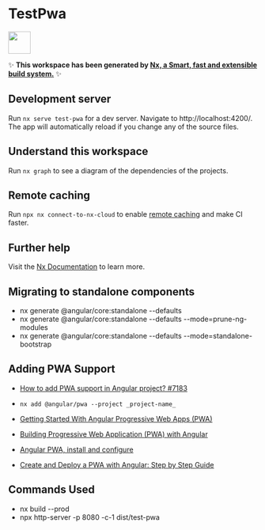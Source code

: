 # TestPwa

<a alt="Nx logo" href="https://nx.dev" target="_blank" rel="noreferrer"><img src="https://raw.githubusercontent.com/nrwl/nx/master/images/nx-logo.png" width="45"></a>

✨ **This workspace has been generated by [Nx, a Smart, fast and extensible build system.](https://nx.dev)** ✨

## Development server

Run `nx serve test-pwa` for a dev server. Navigate to http://localhost:4200/. The app will automatically reload if you change any of the source files.

## Understand this workspace

Run `nx graph` to see a diagram of the dependencies of the projects.

## Remote caching

Run `npx nx connect-to-nx-cloud` to enable [remote caching](https://nx.app) and make CI faster.

## Further help

Visit the [Nx Documentation](https://nx.dev) to learn more.

## Migrating to standalone components

- nx generate @angular/core:standalone --defaults
- nx generate @angular/core:standalone --defaults --mode=prune-ng-modules
- nx generate @angular/core:standalone --defaults --mode=standalone-bootstrap

## Adding PWA Support

- [How to add PWA support in Angular project? #7183](https://github.com/nrwl/nx/discussions/7183)

- `nx add @angular/pwa --project _project-name_`

- [Getting Started With Angular Progressive Web Apps (PWA)](https://blog.briebug.com/blog/angular-progressive-web-application)

- [Building Progressive Web Application (PWA) with Angular](https://hackernoon.com/building-progressive-web-application-pwa-with-angular)

- [Angular PWA, install and configure](https://medium.com/ngconf/angular-pwa-install-and-configure-858dd8e9fb07)

- [Create and Deploy a PWA with Angular: Step by Step Guide](https://javascript.plainenglish.io/create-and-deploy-a-pwa-with-angular-step-by-step-guide-cab2e471288d)

## Commands Used

- nx build --prod
- npx http-server -p 8080 -c-1 dist/test-pwa

